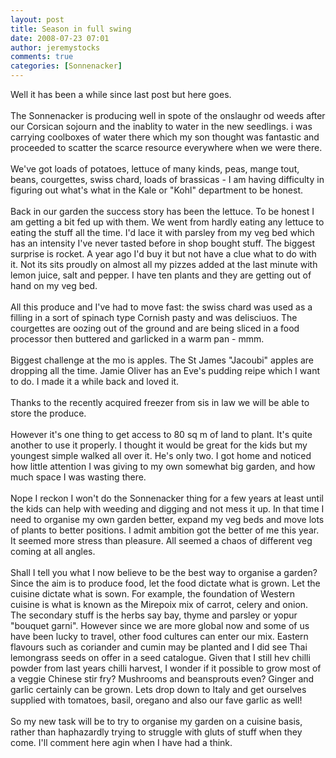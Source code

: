 ```yaml
---
layout: post
title: Season in full swing
date: 2008-07-23 07:01
author: jeremystocks
comments: true
categories: [Sonnenacker]
---
```

Well it has been a while since last post but here goes.<br /><br />The Sonnenacker is producing well in spote of the onslaughr od weeds after our Corsican sojourn and the inablity to water in the new seedlings. i was carrying coolboxes of water there which my son thought was fantastic and proceeded to scatter the scarce resource everywhere when we were there.<br /><br />We've got loads of potatoes, lettuce of many kinds, peas, mange tout, beans, courgettes, swiss chard, loads of brassicas - I am having difficulty in figuring out what's what in the Kale or "Kohl" department to be honest.<br /><br />Back in our garden the success story has been the lettuce. To be honest I am getting a bit fed up with them. We went from hardly eating any lettuce to eating the stuff all the time. I'd lace it with parsley from my veg bed which has an intensity I've never tasted before in shop bought stuff. The biggest surprise is rocket. A year ago I'd buy it but not have a clue what to do with it. Not its sits proudly on almost all my pizzes added at the last minute with lemon juice, salt and pepper. I have ten plants and they are getting out of hand on my veg bed.<br /><br />All this produce and I've had to move fast: the swiss chard was used as a filling in a sort of spinach type Cornish pasty and was delisciuos. The courgettes are oozing out of the ground and are being sliced in a food processor then buttered and garlicked in a warm pan - mmm.<br /><br />Biggest challenge at the mo is apples. The St James "Jacoubi" apples are dropping all the time. Jamie Oliver has an Eve's pudding reipe which I want to do. I made it a while back and loved it. <br /><br />Thanks to the recently acquired freezer from sis in law we will be able to store the produce.<br /><br />However it's one thing to get access to 80 sq m of land to plant. It's quite another to use it properly. I thought it would be great for the kids but my youngest simple walked all over it. He's only two. I got home and noticed how little attention I was giving to my own somewhat big garden, and how much space I was wasting there.<br /><br />Nope I reckon I won't do the Sonnenacker thing for a few years at least until the kids can help with weeding and digging and not mess it up. In that time I need to organise my own garden better, expand my veg beds and move lots of plants to better positions. I admit ambition got the better of me this year. It seemed more stress than pleasure. All seemed a chaos of different veg coming at all angles.<br /><br />Shall I tell you what I now believe to be the best way to organise a garden? Since the aim is to produce food, let the food dictate what is grown. Let the cuisine dictate what is sown. For example, the foundation of Western cuisine is what is known as the Mirepoix mix of carrot, celery and onion. The secondary stuff is the herbs say bay, thyme and parsley or yopur "bouquet garni". However since we are more global now and some of us have been lucky to travel, other food cultures can enter our mix. Eastern flavours such as coriander and cumin may be planted and I did see Thai lemongrass seeds on offer in a seed catalogue. Given that I still hev chilli powder from last years chilli harvest, I wonder if it possible to grow most of a veggie Chinese stir fry? Mushrooms and beansprouts even? Ginger and garlic certainly can be grown. Lets drop down to Italy and get ourselves supplied with tomatoes, basil, oregano and also our fave garlic as well!<br /><br />So my new task will be to try to organise my garden on a cuisine basis, rather than haphazardly trying to struggle with gluts of stuff when they come. I'll comment here agin when I have had a think.
